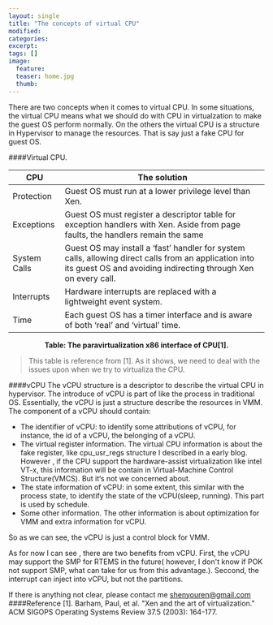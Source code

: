 ```yaml
---
layout: single
title: "The concepts of virtual CPU"
modified:
categories: 
excerpt:
tags: []
image:
  feature:
  teaser: home.jpg
  thumb:
---
```


There are two concepts when it comes to virtual CPU. In some situations, the virtual CPU means what we should do with CPU in virtualzation to make the guest OS perform normally. On the others the virtual CPU is a structure in Hypervisor to manage the resources. That is say just a fake CPU for guest OS. 

####Virtual CPU.

|CPU          | The solution |
|------------ | ------------------------------------------- |
|Protection   | Guest OS must run at a lower privilege level than Xen. |
|Exceptions   | Guest OS must register a descriptor table for exception handlers with Xen. Aside from page faults, the handlers remain the same |
|System Calls | Guest OS may install a ‘fast’ handler for system calls, allowing direct calls from an application into its guest OS and avoiding indirecting through Xen on every call. |
|Interrupts   | Hardware interrupts are replaced with a lightweight event system. |
|Time         | Each guest OS has a timer interface and is aware of both ‘real’ and ‘virtual’ time. |

**<center>Table: The paravirtualization x86 interface of CPU[1].</center>**

> This table is reference from [1]. As it shows, we need to deal with the issues upon when we try to virtualiza the CPU.    

####vCPU 
The vCPU structure is a descriptor to describe the virtual CPU in hypervisor. The introduce of vCPU is part of like the process in traditional OS. Essentially, the vCPU is just a structure describe the resources in VMM.   
The component of a vCPU should contain:  

* The identifier of vCPU: to identify some attributions of vCPU, for instance, the id of a vCPU, the belonging of a vCPU.   
* The virtual register information. The virtual CPU information is about the fake register, like cpu_usr_regs structure I described in a early blog. However , if the CPU support the hardware-assist virtualization like intel VT-x, this information will be contain in Virtual-Machine Control Structure(VMCS). But it‘s not we concerned about.  
* The state information of vCPU: in some extent, this similar with the process state, to identify the state of the vCPU(sleep, running). This part is used by schedule.  
* Some other information. The other information is about optimization for VMM and extra information for vCPU.   

So as we can see, the vCPU is just a control block for VMM.

As for now I can see , there are two benefits from vCPU. First, the vCPU may support the SMP for RTEMS in the future( however, I don't know if POK not support SMP, what can take for us from this advantage.). Seccond, the interrupt can inject into vCPU, but not the partitions.

If there is anything not clear, please contact me <shenyouren@gmail.com>
####Reference
[1]. Barham, Paul, et al. "Xen and the art of virtualization." ACM SIGOPS Operating Systems Review 37.5 (2003): 164-177.
